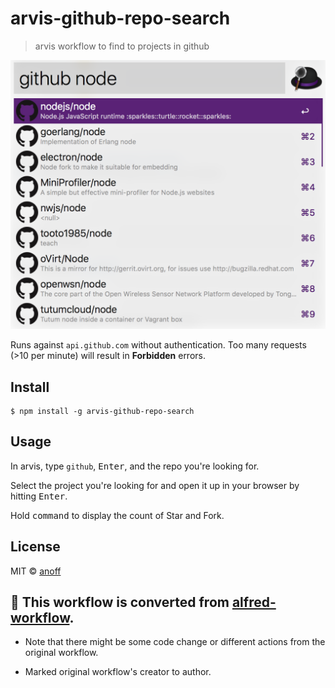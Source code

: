 # arvis-github-repo-search

> arvis workflow to find to projects in github

![Screenshot](./screenshot.png)

Runs against `api.github.com` without authentication. Too many requests (>10 per minute) will result in **Forbidden** errors.

## Install

```
$ npm install -g arvis-github-repo-search
```

## Usage

In arvis, type `github`, <kbd>Enter</kbd>, and the repo you're looking for.

Select the project you're looking for and open it up in your browser by hitting <kbd>Enter</kbd>.

Hold <kbd>command</kbd> to display the count of Star and Fork.

## License

MIT © [anoff](https://github.com/anoff)

## 🔗 This workflow is converted from [alfred-workflow](https://github.com/anoff/alfred-github).

* Note that there might be some code change or different actions from the original workflow.

* Marked original workflow's creator to author.
